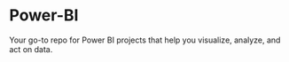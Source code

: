 # Power-BI
Your go-to repo for Power BI projects that help you visualize, analyze, and act on data.
